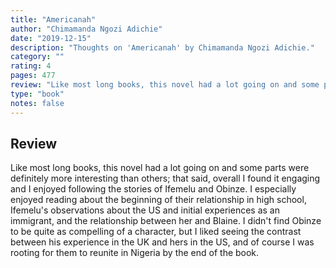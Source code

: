 ```yaml
---
title: "Americanah"
author: "Chimamanda Ngozi Adichie"
date: "2019-12-15"
description: "Thoughts on 'Americanah' by Chimamanda Ngozi Adichie."
category: ""
rating: 4
pages: 477
review: "Like most long books, this novel had a lot going on and some parts were definitely more interesting than others; that said, overall I found it engaging and I enjoyed following the stories of Ifemelu and Obinze. I especially enjoyed reading about the beginning of their relationship in high school, Ifemelu's observations about the US and initial experiences as an immigrant, and the relationship between her and Blaine. I didn't find Obinze to be quite as compelling of a character, but I liked seeing the contrast between his experience in the UK and hers in the US, and of course I was rooting for them to reunite in Nigeria by the end of the book."
type: "book"
notes: false
---
```


## Review

Like most long books, this novel had a lot going on and some parts were definitely more interesting than others; that said, overall I found it engaging and I enjoyed following the stories of Ifemelu and Obinze. I especially enjoyed reading about the beginning of their relationship in high school, Ifemelu's observations about the US and initial experiences as an immigrant, and the relationship between her and Blaine. I didn't find Obinze to be quite as compelling of a character, but I liked seeing the contrast between his experience in the UK and hers in the US, and of course I was rooting for them to reunite in Nigeria by the end of the book.
